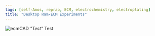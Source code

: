 ```yaml
---
tags: [self-Amos, reprap, ECM, electrochemistry, electroplating]
title: "Desktop Ram-ECM Experiments"
---
```


![ecmCAD](https://i.imgur.com/ZxdJVCI.png)
*"Test"*
Test

